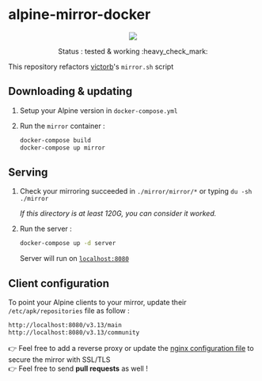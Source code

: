# alpine-mirror-docker

<p align="center">
    <a href="https://travis-ci.com/flavienbwk/alpine-mirror-docker.svg?branch=master" target="_blank">
        <img src="https://travis-ci.com/flavienbwk/alpine-mirror-docker.svg?branch=master"/>
    </a>
</p>
<p align="center">Status : tested & working :heavy_check_mark:</p>

This repository refactors [victorb](https://github.com/victorb/alpine-mirror)'s `mirror.sh` script

## Downloading & updating

1. Setup your Alpine version in `docker-compose.yml`

2. Run the `mirror` container :

    ```bash
    docker-compose build
    docker-compose up mirror
    ```

## Serving

1. Check your mirroring succeeded in `./mirror/mirror/*` or typing `du -sh ./mirror`

    _If this directory is at least 120G, you can consider it worked._

2. Run the server :

    ```bash
    docker-compose up -d server
    ```

    Server will run on [`localhost:8080`](http://localhost:8080)  

## Client configuration

To point your Alpine clients to your mirror, update their `/etc/apk/repositories` file as follow :

```txt
http://localhost:8080/v3.13/main
http://localhost:8080/v3.13/community
```

:point_right: Feel free to add a reverse proxy or update the [nginx configuration file](./nginx.conf) to secure the mirror with SSL/TLS  
:point_right: Feel free to send **pull requests** as well !

